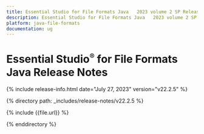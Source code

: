 ```yaml
---
title: Essential Studio for File Formats Java   2023 volume 2 SP Release Release Notes  
description: Essential Studio for File Formats Java   2023 volume 2 SP Release Release Notes  
platform: java-file-formats
documentation: ug
---
```


# Essential Studio<sup style="font-size:70%">&reg;</sup> for File Formats Java    Release Notes  

{% include release-info.html date="July 27, 2023"  version="v22.2.5" %} 

{% directory path: _includes/release-notes/v22.2.5 %}

{% include {{file.url}} %}

{% enddirectory %}